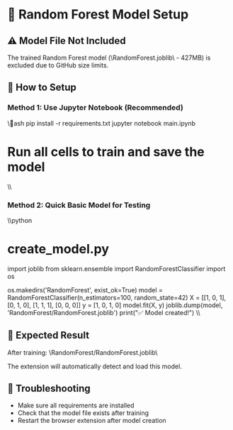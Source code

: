 ﻿# 🧠 Random Forest Model Setup

## ⚠️ Model File Not Included
The trained Random Forest model (\RandomForest.joblib\ - 427MB) is excluded due to GitHub size limits.

## 🚀 How to Setup

### Method 1: Use Jupyter Notebook (Recommended)
\\\ash
pip install -r requirements.txt
jupyter notebook main.ipynb
# Run all cells to train and save the model
\\\

### Method 2: Quick Basic Model for Testing
\\\python
# create_model.py
import joblib
from sklearn.ensemble import RandomForestClassifier
import os

os.makedirs('RandomForest', exist_ok=True)
model = RandomForestClassifier(n_estimators=100, random_state=42)
X = [[1, 0, 1], [0, 1, 0], [1, 1, 1], [0, 0, 0]]
y = [1, 0, 1, 0]
model.fit(X, y)
joblib.dump(model, 'RandomForest/RandomForest.joblib')
print("✅ Model created!")
\\\

## 📁 Expected Result
After training: \RandomForest/RandomForest.joblib\

The extension will automatically detect and load this model.

## 🔧 Troubleshooting
- Make sure all requirements are installed
- Check that the model file exists after training
- Restart the browser extension after model creation
